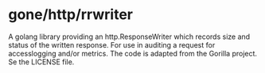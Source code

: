 # gone/http/rrwriter

A golang library providing an http.ResponseWriter which records size and status of the written response.
For use in auditing a request for accesslogging and/or metrics.
The code is adapted from the Gorilla project. Se the LICENSE file.

